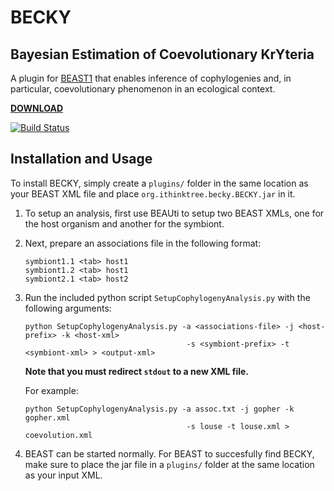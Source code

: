 # BECKY
## Bayesian Estimation of Coevolutionary KrYteria

A plugin for [BEAST1](http://beast.bio.ed.ac.uk/) that enables inference of cophylogenies and, in particular, coevolutionary phenomenon in an ecological context.

[**DOWNLOAD**](https://github.com/coevolution/BECKY/releases)

[![Build Status](https://travis-ci.org/armanbilge/AncestralSequenceRescue.png?branch=master)](https://travis-ci.org/phylocomputing/BECKY)

## Installation and Usage

To install BECKY, simply create a `plugins/` folder in the same location as your BEAST XML file and place `org.ithinktree.becky.BECKY.jar` in it.

1. To setup an analysis, first use BEAUti to setup two BEAST XMLs, one for the host organism and another for the symbiont.

2. Next, prepare an associations file in the following format:
   ```
   symbiont1.1 <tab> host1
   symbiont1.2 <tab> host1
   symbiont2.1 <tab> host2
   ```

3. Run the included python script `SetupCophylogenyAnalysis.py` with the following arguments:
   ```
   python SetupCophylogenyAnalysis.py -a <associations-file> -j <host-prefix> -k <host-xml>
                                       -s <symbiont-prefix> -t <symbiont-xml> > <output-xml>
   ```
   **Note that you must redirect `stdout` to a new XML file.**
   
   For example:
   ```
   python SetupCophylogenyAnalysis.py -a assoc.txt -j gopher -k gopher.xml
                                       -s louse -t louse.xml > coevolution.xml
   ```
   

4. BEAST can be started normally. For BEAST to succesfully find BECKY, make sure to place the jar file in a `plugins/` folder at the same location as your input XML.
